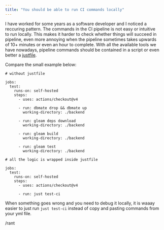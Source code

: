 ```yaml
---
title: "You should be able to run CI commands locally"
---
```


I have worked for some years as a software developer and I noticed a reccuring pattern.
The commands in the CI pipeline is not easy or intuitive to run locally.
This makes it harder to check whether things will succeed in pipeline, even more annoying when the pipeline sometimes takes upwards of 10+ minutes or even an hour to complete.
With all the available tools we have nowadays, pipeline commands should be contained in a script or even better a [justfile](https://github.com/casey/just).

Compare the small example below:

```
# without justfile

jobs:
  test:
    runs-on: self-hosted
    steps:
      - uses: actions/checkout@v4

      - run: dbmate drop && dbmate up
        working-directory: ./backend

      - run: gleam deps download
        working-directory: ./backend

      - run: gleam build
        working-directory: ./backend

      - run: gleam test
        working-directory: ./backend
```

```
# all the logic is wrapped inside justfile

jobs:
  test:
    runs-on: self-hosted
    steps:
      - uses: actions/checkout@v4

      - run: just test-ci
```

When something goes wrong and you need to debug it locally, it is waaay easier to just run `just test-ci` instead of copy and pasting commands from your yml file.

/rant
